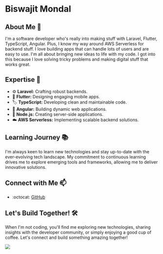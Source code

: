 # Biswajit Mondal

## About Me :wave:

I'm a software developer who's really into making stuff with Laravel, Flutter, TypeScript, Angular. Plus, I know my way around AWS Serverless for backend stuff. I love building apps that can handle lots of users and are easy to use. I'm all about bringing new ideas to life with my code. I got into this because I love solving tricky problems and making digital stuff that works great.

## Expertise :rocket:
- :gear: **Laravel:** Crafting robust backends.
- :iphone: **Flutter:** Designing engaging mobile apps.
- :label: **TypeScript:** Developing clean and maintainable code.
- :diamond_shape_with_a_dot_inside: **Angular:** Building dynamic web applications.
- :rocket: **Node.js:** Creating server-side applications.
- :cloud: **AWS Serverless:** Implementing scalable backend solutions.

## Learning Journey :books:

I'm always keen to learn new technologies and stay up-to-date with the ever-evolving tech landscape. My commitment to continuous learning drives me to explore emerging tools and frameworks, allowing me to deliver innovative solutions.

## Connect with Me :mailbox:

- :octocat: [GitHub](https://github.com/biswajit287)
<!-- - [LinkedIn](https://www.linkedin.com/in/YourLinkedInProfile) -->
<!-- - [Website/Blog](https://www.yourwebsite.com) -->

## Let's Build Together! :hammer_and_wrench:

When I'm not coding, you'll find me exploring new technologies, sharing insights with the developer community, or simply enjoying a good cup of coffee. Let's connect and build something amazing together!

![](https://komarev.com/ghpvc/?username=biswajit287&color=lightgrey)
